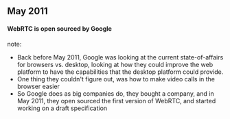 ##  May 2011

#### <span class="highlight">WebRTC is open sourced by Google</span>

note:
- Back before May 2011, Google was looking at the current state-of-affairs for
  browsers vs. desktop, looking at how they could improve the web platform to
  have the capabilities that the desktop platform could provide.
- One thing they couldn't figure out, was how to make video calls in the
  browser easier
- So Google does as big companies do, they bought a company, and in May 2011,
  they open sourced the first version of WebRTC, and started working on a draft
  specification
